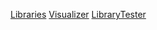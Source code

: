 [Libraries](Libraries/Libraries.md)
[Visualizer](Visualizer/Visualizer.md)
[LibraryTester](LibraryTester/LibraryTester.md)
